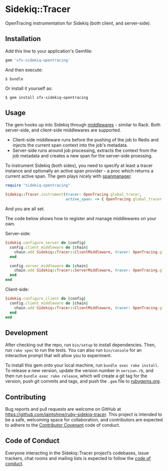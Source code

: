 # Sidekiq::Tracer

OpenTracing instrumentation for Sidekiq (both client, and server-side).

## Installation

Add this line to your application's Gemfile:

```ruby
gem 'sfx-sidekiq-opentracing'
```

And then execute:

    $ bundle

Or install it yourself as:

    $ gem install sfx-sidekiq-opentracing

## Usage

The gem hooks up into Sidekiq through [middlewares](https://github.com/mperham/sidekiq/wiki/Middleware) - similar to Rack. Both server-side, and client-side middlewares are supported.

* Client-side middleware runs before the pushing of the job to Redis and injects the current span context into the job's metadata.
* Server-side runs around job processing, extracts the context from the job metadata and creates a new span for the server-side proessing.

To instrument Sidekiq (both sides), you need to specify at least a tracer instance and optionally an active span provider - a proc which returns a current active span. The gem plays nicely with [spanmanager](https://github.com/iaintshine/ruby-spanmanager).

```ruby
require "sidekiq-opentracing"

Sidekiq::Tracer.instrument(tracer: OpenTracing.global_tracer,
                           active_span: -> { OpenTracing.global_tracer.active_span })
```

And you are all set.

The code below shows how to register and manage middlewares on your own.

Server-side:

```ruby
Sidekiq.configure_server do |config|
  config.client_middleware do |chain|
    chain.add Sidekiq::Tracer::ClientMiddleware, tracer: OpenTracing.global_tracer
  end

  config.server_middleware do |chain|
    chain.add Sidekiq::Tracer::ServerMiddleware, tracer: OpenTracing.global_tracer
  end
end
```

Client-side:

```ruby
Sidekiq.configure_client do |config|
  config.client_middleware do |chain|
    chain.add Sidekiq::Tracer::ClientMiddleware, tracer: OpenTracing.global_tracer
  end
end
```

## Development

After checking out the repo, run `bin/setup` to install dependencies. Then, run `rake spec` to run the tests. You can also run `bin/console` for an interactive prompt that will allow you to experiment.

To install this gem onto your local machine, run `bundle exec rake install`. To release a new version, update the version number in `version.rb`, and then run `bundle exec rake release`, which will create a git tag for the version, push git commits and tags, and push the `.gem` file to [rubygems.org](https://rubygems.org).

## Contributing

Bug reports and pull requests are welcome on GitHub at https://github.com/iaintshine/ruby-sidekiq-tracer. This project is intended to be a safe, welcoming space for collaboration, and contributors are expected to adhere to the [Contributor Covenant](http://contributor-covenant.org) code of conduct.

## Code of Conduct

Everyone interacting in the Sidekiq::Tracer project’s codebases, issue trackers, chat rooms and mailing lists is expected to follow the [code of conduct](https://github.com/iaintshine/ruby-sidekiq-tracer/blob/master/CODE_OF_CONDUCT.md).
